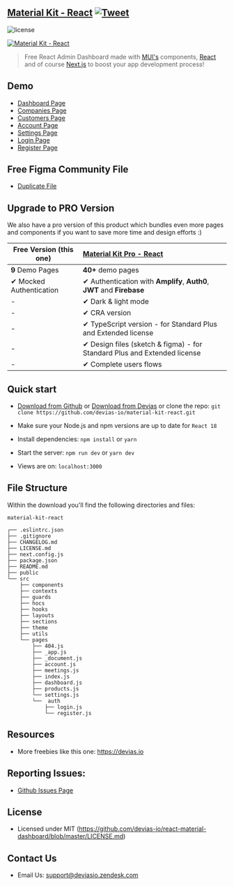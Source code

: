 ## [Material Kit - React](https://material-kit-react.devias.io/) [![Tweet](https://img.shields.io/twitter/url/http/shields.io.svg?style=social&logo=twitter)](https://twitter.com/intent/tweet?text=%F0%9F%9A%A8Devias%20Freebie%20Alert%20-%20An%20awesome%20ready-to-use%20register%20page%20made%20with%20%23material%20%23react%0D%0Ahttps%3A%2F%2Fdevias.io%20%23createreactapp%20%23devias%20%23material%20%23freebie%20%40devias-io)

![license](https://img.shields.io/badge/license-MIT-blue.svg)

[![Material Kit - React](https://github.com/devias-io/material-kit-react/blob/main/public/assets/thumbnail.png)](https://material-kit-react.devias.io/)

> Free React Admin Dashboard made with [MUI's](https://mui.com/?ref=devias-io)
> components, [React](https://reactjs.org/?ref=devias-io) and of
> course [Next.js](https://github.com/vercel/next.js/?ref=devias-io) to boost your app development
> process!

## Demo

- [Dashboard Page](https://material-kit-react.devias.io)
- [Companies Page](https://material-kit-react.devias.io/meetings)
- [Customers Page](https://material-kit-react.devias.io/customers)
- [Account Page](https://material-kit-react.devias.io/account)
- [Settings Page](https://material-kit-react.devias.io/settings)
- [Login Page](https://material-kit-react.devias.io/auth/login)
- [Register Page](https://material-kit-react.devias.io/auth/register)

## Free Figma Community File

- [Duplicate File](https://www.figma.com/community/file/1039837897183395483/Devias-Dashboard-Design-Library-Kit)

## Upgrade to PRO Version

We also have a pro version of this product which bundles even more pages and components if you want
to save more time and design efforts :)

| Free Version (this one) | [Material Kit Pro - React](https://mui.com/store/items/devias-kit-pro/)  |
|-------------------------|:-------------------------------------------------------------------------|
| **9** Demo Pages        | **40+** demo pages                                                       
| ✔ Mocked Authentication | ✔ Authentication with **Amplify**, **Auth0**, **JWT** and **Firebase**   
| -                       | ✔ Dark & light mode                                                      
| -                       | ✔ CRA version                                                            
| -                       | ✔ TypeScript version - for Standard Plus and Extended license            
| -                       | ✔ Design files (sketch & figma) - for Standard Plus and Extended license 
| -                       | ✔ Complete users flows                                                   

## Quick start

- [Download from Github](https://github.com/devias-io/material-kit-react/archive/master.zip)
  or [Download from Devias](https://devias.io/products/material-kit-react) or clone the
  repo: `git clone https://github.com/devias-io/material-kit-react.git`

- Make sure your Node.js and npm versions are up to date for `React 18`

- Install dependencies: `npm install` or `yarn`

- Start the server: `npm run dev` or `yarn dev`

- Views are on: `localhost:3000`

## File Structure

Within the download you'll find the following directories and files:

```
material-kit-react

┌── .eslintrc.json
├── .gitignore
├── CHANGELOG.md
├── LICENSE.md
├── next.config.js
├── package.json
├── README.md
├── public
└── src
	├── components
	├── contexts
	├── guards
	├── hocs
	├── hooks
	├── layouts
	├── sections
	├── theme
	├── utils
	└── pages
		├── 404.js
		├── _app.js
		├── _document.js
		├── account.js
		├── meetings.js
		├── index.js
		├── dashboard.js
		├── products.js
		└── settings.js
		└──  auth
			├── login.js
			└── register.js
```

## Resources

- More freebies like this one: <https://devias.io>

## Reporting Issues:

- [Github Issues Page](https://github.com/devias-io/react-material-dashboard/issues?ref=devias-io)

## License

- Licensed under MIT (https://github.com/devias-io/react-material-dashboard/blob/master/LICENSE.md)

## Contact Us

- Email Us: support@deviasio.zendesk.com
